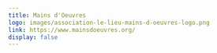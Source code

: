 ```yaml
---
title: Mains d'Oeuvres
logo: images/association-le-lieu-mains-d-oeuvres-logo.png
link: https://www.mainsdoeuvres.org/
display: false
---
```

